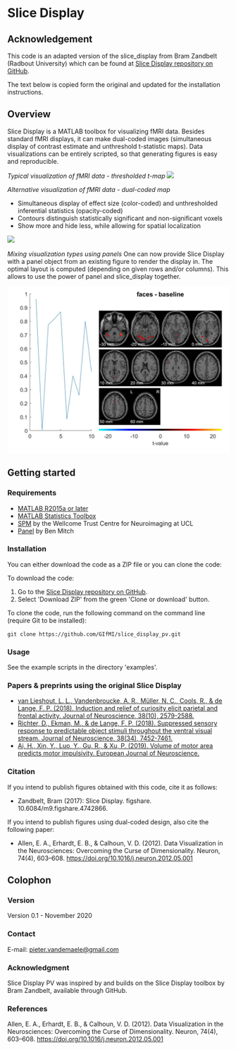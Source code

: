 # Slice Display


## Acknowledgement
This code is an adapted version of the slice_display from Bram Zandbelt (Radbout University) which can be found at [Slice Display repository on GitHub](https://github.com/bramzandbelt/slice_display).

The text below is copied form the original and updated for the installation instructions.

## Overview

Slice Display is a MATLAB toolbox for visualizing fMRI data. Besides standard fMRI displays, it can make dual-coded images (simultaneous display of contrast estimate and unthreshold t-statistic maps). Data visualizations can be entirely scripted, so that generating figures is easy and reproducible.

_Typical visualization of fMRI data - thresholded t-map_
![](./example_thresholded_t_map.jpg)

_Alternative visualization of fMRI data - dual-coded map_

- Simultaneous display of effect size (color-coded) and unthresholded inferential statistics (opacity-coded)
- Contours distinguish statistically significant and non-significant voxels
- Show more and hide less, while allowing for spatial localization

![](./example_dual_coded_map.jpg)


_Mixing visualization types using panels_
One can now provide Slice Display with a panel object from an existing figure to render the display in.
The optimal layout is computed (depending on given rows and/or columns).
This allows to use the power of panel and slice_display together.

![](./example_panel.jpg)


## Getting started

### Requirements

* [MATLAB R2015a or later](http://www.mathworks.com)
* [MATLAB Statistics Toolbox](http://www.mathworks.com/products/statistics/)
* [SPM](http://www.fil.ion.ucl.ac.uk/spm/) by the Wellcome Trust Centre for Neuroimaging at UCL
* [Panel](https://www.mathworks.com/matlabcentral/fileexchange/20003-panel) by Ben Mitch

### Installation

You can either download the code as a ZIP file or you can clone the code:

To download the code:
1. Go to the [Slice Display repository on GitHub](https://github.com/GIfMI/slice_display_pv).
2. Select 'Download ZIP' from the green 'Clone or download' button.

To clone the code, run the following command on the command line (require Git to be installed):

```
git clone https://github.com/GIfMI/slice_display_pv.git
```

### Usage

See the example scripts in the directory 'examples'.

### Papers & preprints using the original Slice Display

- [van Lieshout, L. L., Vandenbroucke, A. R., Müller, N. C., Cools, R., & de Lange, F. P. (2018). Induction and relief of curiosity elicit parietal and frontal activity. Journal of Neuroscience, 38(10), 2579-2588.](https://doi.org/10.1523/JNEUROSCI.2816-17.2018)
- [Richter, D., Ekman, M., & de Lange, F. P. (2018). Suppressed sensory response to predictable object stimuli throughout the ventral visual stream. Journal of Neuroscience, 38(34), 7452-7461.](https://doi.org/10.1523/JNEUROSCI.3421-17.2018)
- [Ai, H., Xin, Y., Luo, Y., Gu, R., & Xu, P. (2019). Volume of motor area predicts motor impulsivity. European Journal of Neuroscience.](https://doi.org/10.1111/ejn.14339)

### Citation
If you intend to publish figures obtained with this code, cite it as follows:

- Zandbelt, Bram (2017): Slice Display. figshare. 10.6084/m9.figshare.4742866.

If you intend to publish figures using dual-coded design, also cite the following paper:

- Allen, E. A., Erhardt, E. B., & Calhoun, V. D. (2012). Data Visualization in the Neurosciences: Overcoming the Curse of Dimensionality. Neuron, 74(4), 603–608. https://doi.org/10.1016/j.neuron.2012.05.001

## Colophon

### Version

Version 0.1 - November 2020

### Contact

E-mail: pieter.vandemaele@gmail.com

### Acknowledgment
Slice Display PV was inspired by and builds on the Slice Display toolbox by Bram Zandbelt, available through GitHub.


### References

Allen, E. A., Erhardt, E. B., & Calhoun, V. D. (2012). Data Visualization in the Neurosciences: Overcoming the Curse of Dimensionality. Neuron, 74(4), 603–608. https://doi.org/10.1016/j.neuron.2012.05.001
